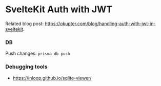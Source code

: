# SvelteKit Auth with JWT

Related blog post: https://okupter.com/blog/handling-auth-with-jwt-in-sveltekit.

### DB

Push changes: `prisma db push`

### Debugging tools
- https://inloop.github.io/sqlite-viewer/
